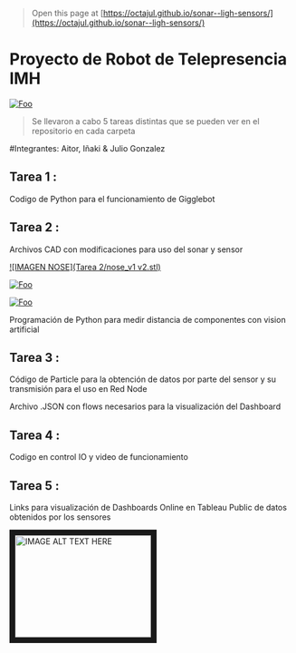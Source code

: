 
> Open this page at [https://octajul.github.io/sonar--ligh-sensors/](https://octajul.github.io/sonar--ligh-sensors/)

# Proyecto de Robot de Telepresencia IMH

<a href="https://www.imh.eus/eu" rel="some text">![Foo](https://media-exp1.licdn.com/dms/image/C4D0BAQFpuzjCUj95cg/company-logo_200_200/0/1579542289894?e=2159024400&v=beta&t=MqzIGMRqGZ4diQz7Y4T1qaaIh0YsdYIQdwPKU6zvWMQ)</a>


>Se llevaron a cabo 5 tareas distintas que se pueden ver en el repositorio en cada carpeta
>

#Integrantes: Aitor, Iñaki & Julio Gonzalez

## Tarea 1 :

Codigo de Python para el funcionamiento de Gigglebot

## Tarea 2 : 

Archivos CAD con modificaciones para uso del sonar y sensor


[![IMAGEN NOSE](Tarea 2/nose_v1 v2.stl)](https://github.com/Octajul/IMH-Robot-Telepresencia---Grupo-5/blob/master/Tarea%202/nose_v1%20v2.stl)


<a href="https://www.imh.eus/eu" rel="some text">![Foo](https://i.imgur.com/CWoaKO0.jpg)</a>


<a href="https://www.imh.eus/eu" rel="some text">![Foo](https://i.imgur.com/cs0sJwt.jpg)</a>


Programación de Python para medir distancia de componentes con vision artificial

## Tarea 3 : 

Código de Particle para la obtención de datos por parte del sensor y su transmisión para el uso en Red Node

Archivo .JSON con flows necesarios para la visualización del Dashboard

## Tarea 4 : 

Codigo en control IO y video de funcionamiento 

## Tarea 5 :

Links para visualización de Dashboards Online en Tableau Public de datos obtenidos por los sensores 

<a href="https://www.youtube.com/watch?v=tk9war7_y0Q&ab_channel=Murtaza%27sWorkshop-RoboticsandAI
" target="_blank"><img src="https://www.youtube.com/watch?v=tk9war7_y0Q&ab_channel=Murtaza%27sWorkshop-RoboticsandAI.jpg" 
alt="IMAGE ALT TEXT HERE" width="240" height="180" border="10" /></a>


